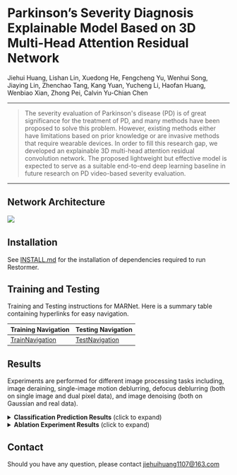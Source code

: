 # Parkinson’s Severity Diagnosis Explainable Model Based on 3D Multi-Head Attention Residual Network

Jiehui Huang, Lishan Lin, Xuedong He, Fengcheng Yu, Wenhui Song, Jiaying Lin, Zhenchao Tang, Kang Yuan, Yucheng Li, Haofan Huang, Wenbiao Xian, Zhong Pei, Calvin Yu-Chian Chen

<hr />

> The severity evaluation of Parkinson's disease (PD) is of great significance for the treatment of PD, and many methods have been proposed to solve this problem. However, existing methods either have limitations based on prior knowledge or are invasive methods that require wearable devices. In order to fill this research gap, we developed an explainable 3D multi-head attention residual convolution network. The proposed lightweight but effective model is expected to serve as a suitable end-to-end deep learning baseline in future research on PD video-based severity evaluation. 

***

## Network Architecture

![](figures/img.png) 

## Installation

See [INSTALL.md](INSTALL.md) for the installation of dependencies required to run Restormer.

## Training and Testing

Training and Testing instructions for MARNet. Here is a summary table containing hyperlinks for easy navigation.

| Training Navigation                   | Testing Navigation                  |
| ------------------------------------- | ----------------------------------- |
| [TrainNavigation](TrainNavigation.md) | [TestNavigation](TestNavigation.md) |


## Results

Experiments are performed for different image processing tasks including, image deraining, single-image motion deblurring, defocus deblurring (both on single image and dual pixel data), and image denoising (both on Gaussian and real data). 

<details>
<summary><strong>Classification Prediction Results</strong> (click to expand) </summary>


 <center><img src="figures/img1.png" style="zoom: 33%;" />
</details>


<details>
<summary><strong>Ablation Experiment Results</strong> (click to expand) </summary>


 <center><img src="figures/img2.png" style="zoom: 50%;" />
</details>

## Contact

Should you have any question, please contact jiehuihuang1107@163.com

